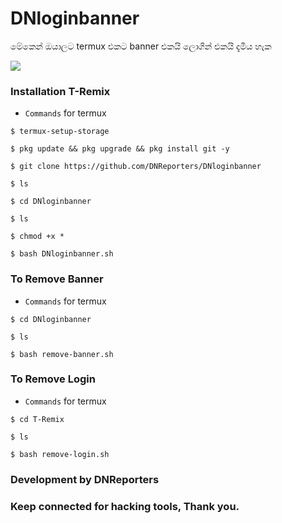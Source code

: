 # DNloginbanner
මේකෙන් ඔයාලට termux එකට banner එකයි ලොගින් එකයි දැමිය හැක

<img src="https://telegra.ph/file/f1c3155f85be70209fd45.jpg">


### Installation T-Remix
* `Commands` for termux
```
$ termux-setup-storage
  
$ pkg update && pkg upgrade && pkg install git -y

$ git clone https://github.com/DNReporters/DNloginbanner

$ ls

$ cd DNloginbanner

$ ls

$ chmod +x *

$ bash DNloginbanner.sh
```



### To Remove Banner
* `Commands` for termux
```
$ cd DNloginbanner

$ ls

$ bash remove-banner.sh
```
### To Remove Login
* `Commands` for termux
```
$ cd T-Remix

$ ls

$ bash remove-login.sh
```
### Development by DNReporters
### Keep connected for hacking tools, Thank you. 
